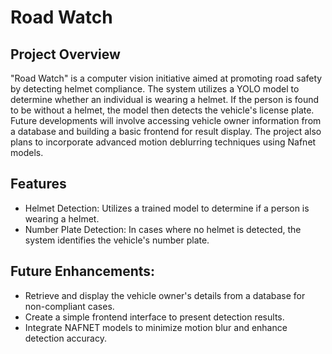 # Road Watch

## Project Overview

"Road Watch" is a computer vision initiative aimed at promoting road safety by detecting helmet compliance. The system utilizes a YOLO model to determine whether an individual is wearing a helmet. If the person is found to be without a helmet, the model then detects the vehicle's license plate. Future developments will involve accessing vehicle owner information from a database and building a basic frontend for result display. The project also plans to incorporate advanced motion deblurring techniques using Nafnet models.

## Features

- Helmet Detection: Utilizes a trained model to determine if a person is wearing a helmet.
- Number Plate Detection: In cases where no helmet is detected, the system identifies the vehicle's number plate.
## Future Enhancements:
- Retrieve and display the vehicle owner's details from a database for non-compliant cases.
- Create a simple frontend interface to present detection results.
- Integrate NAFNET models to minimize motion blur and enhance detection accuracy.



